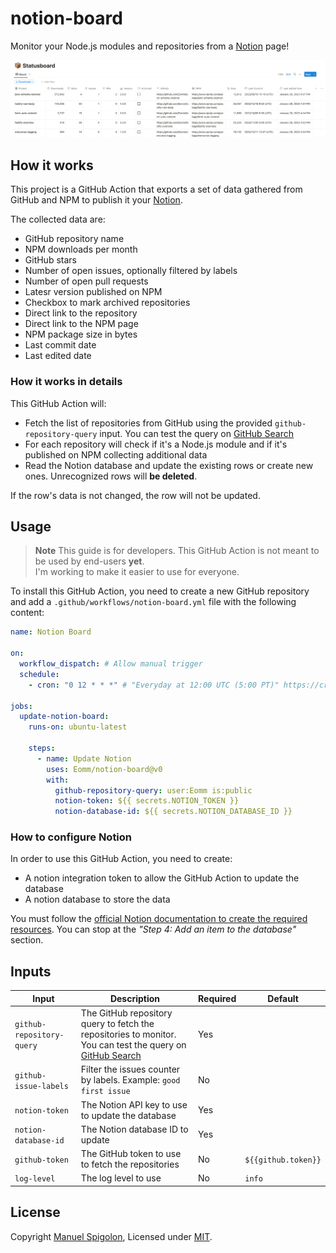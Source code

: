 # notion-board

Monitor your Node.js modules and repositories from a [Notion] page!

![status board on notion](./images/preview.png)


## How it works

This project is a GitHub Action that exports a set of data gathered from GitHub and NPM to publish it your [Notion].

The collected data are:

- GitHub repository name
- NPM downloads per month
- GitHub stars
- Number of open issues, optionally filtered by labels
- Number of open pull requests
- Latesr version published on NPM
- Checkbox to mark archived repositories
- Direct link to the repository
- Direct link to the NPM page
- NPM package size in bytes
- Last commit date
- Last edited date

### How it works in details

This GitHub Action will:

- Fetch the list of repositories from GitHub using the provided `github-repository-query` input. You can test the query on [GitHub Search]
- For each repository will check if it's a Node.js module and if it's published on NPM collecting additional data
- Read the Notion database and update the existing rows or create new ones. Unrecognized rows will **be deleted**.

If the row's data is not changed, the row will not be updated.

## Usage

> **Note**
> This guide is for developers. This GitHub Action is not meant to be used by end-users **yet**.  
> I'm working to make it easier to use for everyone.

To install this GitHub Action, you need to create a new GitHub repository and add a `.github/workflows/notion-board.yml` file with the following content:

```yml
name: Notion Board

on:
  workflow_dispatch: # Allow manual trigger
  schedule:
    - cron: "0 12 * * *" # "Everyday at 12:00 UTC (5:00 PT)" https://crontab.guru/#0_12_*_*_*

jobs:
  update-notion-board:
    runs-on: ubuntu-latest

    steps:
      - name: Update Notion
        uses: Eomm/notion-board@v0
        with:
          github-repository-query: user:Eomm is:public
          notion-token: ${{ secrets.NOTION_TOKEN }}
          notion-database-id: ${{ secrets.NOTION_DATABASE_ID }}
```

### How to configure Notion

In order to use this GitHub Action, you need to create:

- A notion integration token to allow the GitHub Action to update the database
- A notion database to store the data

You must follow the [official Notion documentation to create the required resources](https://developers.notion.com/docs/create-a-notion-integration). You can stop at the _"Step 4: Add an item to the database"_ section.


## Inputs

| Input | Description | Required | Default |
| --- | --- | --- | --- |
| `github-repository-query` | The GitHub repository query to fetch the repositories to monitor. You can test the query on [GitHub Search] | Yes | |
| `github-issue-labels`     | Filter the issues counter by labels. Example: `good first issue` | No | |
| `notion-token`            | The Notion API key to use to update the database | Yes | |
| `notion-database-id`      | The Notion database ID to update | Yes | |
| `github-token`            | The GitHub token to use to fetch the repositories | No | `${{github.token}}` |
| `log-level`               | The log level to use | No | `info` |


## License

Copyright [Manuel Spigolon](https://github.com/Eomm), Licensed under [MIT](./LICENSE).


  [Notion]: https://www.notion.so/
  [GitHub Search]: https://github.com/search/
